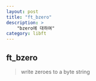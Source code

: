 ```yaml
---
layout: post
title: "ft_bzero"
description: >
    "bzero에 대하여"
category: libft
---
```

## ft_bzero

> write zeroes to a byte string